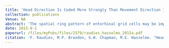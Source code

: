 ```yaml
---
title: 'Head Direction Is Coded More Strongly Than Movement Direction In A Population Of Entorhinal Neurons'
collection: publications
Venue: NA 
abstract: 'The spatial ring pattern of entorhinal grid cells may be important for navigation Many different computational models of grid cell ring use path integration based on movement direction and the associated movement speed to drive grid cells However the response of neurons to movement direction has rarely been tested in contrast to multiple studies showing responses of neurons to head direction Here we analyzed the difference between head direction and movement direction during rat movement and analyzed cells recorded from entorhinal cortex for their tuning to movement direction During foraging behavior movement direction differs signicantly from head direction The analysis of neuron responses shows that only 5 out of 758 medial entorhinal cells show signicant coding for both movement direction and head direction when evaluating periods of rat behavior with speeds above 10 cm/s and 7301 angular difference between movement and head direction None of the cells coded movement direction alone In contrast 21 cells in this population coded only head direction during behavioral epochs with these constraints indicating much stronger coding of head direction in this population This suggests that the movement direction signal required by most grid cell models may arise from other brain structures than the medial entorhinal cortex'
date: 2015-9-1
paperurl: /files/myPubs/files/2579/raudies_hasselmo_2015a.pdf
citation: 'F. Raudies, M.P. Brandon, G.W. Chapman, M.E. Hasselmo. "Head Direction Is Coded More Strongly Than Movement Direction In A Population Of Entorhinal Neurons", <i>Brain Research</i>, 2015.'
---
```

